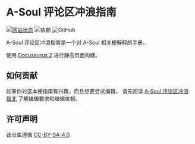# A-Soul 评论区冲浪指南

[![网站状态](https://img.shields.io/website?down_color=red&down_message=%E5%BD%93%E5%89%8D%E7%A6%BB%E7%BA%BF&label=%E5%86%B2%E6%B5%AA%E6%8C%87%E5%8D%97%E7%BD%91%E7%AB%99%E7%8A%B6%E6%80%81&logo=GitBook&logoColor=lightgrey&up_color=brightgreen&up_message=%E5%BD%93%E5%89%8D%E5%9C%A8%E7%BA%BF&url=https%3A%2F%2Fwiki.asoul.org)](https://wiki.asoul.org)
![依赖](https://img.shields.io/node/v/@docusaurus/init)
![GitHub](https://img.shields.io/github/license/A-SOUL-GUIDE/A-Soul-Surfing-Guide?color=brightgreen&label=License&logo=creative%20commons&logoColor=brightgreen)

A-Soul 评论区冲浪指南是一个对 A-Soul 相关梗解释的手册。

使用 [Docusaurus 2](https://docusaurus.io/) 进行静态页面构建。

## 如何贡献

如果你对这本梗指南有兴趣，而且想要尝试编辑，
请先阅读 [A-Soul 评论区冲浪指北](https://wiki.asoul.org/A-Soul_Wiki_Edit_Guide)
了解编辑要求和编辑依赖。

## 许可声明

该仓库遵循 [CC-BY-SA-4.0](./LICENSE.txt)
